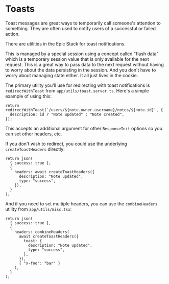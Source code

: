 # Toasts

Toast messages are great ways to temporarily call someone's attention to
something. They are often used to notify users of a successful or failed action.

There are utilities in the Epic Stack for toast notifications.

This is managed by a special session using a concept called "flash data" which
is a temporary session value that is only available for the next request. This
is a great way to pass data to the next request without having to worry about
the data persisting in the session. And you don't have to worry about managing
state either. It all just lives in the cookie.

The primary utility you'll use for redirecting with toast notifications is
`redirectWithToast` from `app/utils/toast.server.ts`. Here's a simple example of
using this:

```tsx
return redirectWithToast(`/users/${note.owner.username}/notes/${note.id}`, {
  description: id ? "Note updated" : "Note created",
});
```

This accepts an additional argument for other `ResponseInit` options so you can
set other headers, etc.

If you don't wish to redirect, you could use the underlying `createToastHeaders`
directly:

```tsx
return json(
  { success: true },
  {
    headers: await createToastHeaders({
      description: "Note updated",
      type: "success",
    }),
  }
);
```

And if you need to set multiple headers, you can use the `combineHeaders`
utility from `app/utils/misc.tsx`:

```tsx
return json(
  { success: true },
  {
    headers: combineHeaders(
      await createToastHeaders({
        toast: {
          description: "Note updated",
          type: "success",
        },
      }),
      { "x-foo": "bar" }
    ),
  }
);
```
